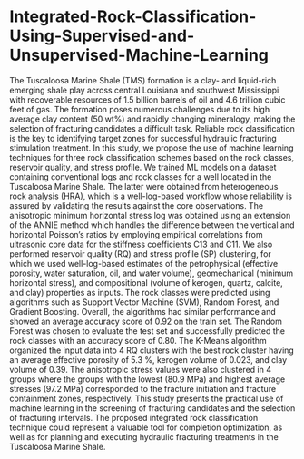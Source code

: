 # Integrated-Rock-Classification-Using-Supervised-and-Unsupervised-Machine-Learning
The Tuscaloosa Marine Shale (TMS) formation is a clay- and liquid-rich emerging shale play across central Louisiana and southwest Mississippi with recoverable resources of 1.5 billion barrels of oil and 4.6 trillion cubic feet of gas. The formation poses numerous challenges due to its high average clay content (50 wt%) and rapidly changing mineralogy, making the selection of fracturing candidates a difficult task. Reliable rock classification is the key to identifying target zones for successful hydraulic fracturing stimulation treatment. In this study, we propose the use of machine learning techniques for three rock classification schemes based on the rock classes, reservoir quality, and stress profile.
We trained ML models on a dataset containing conventional logs and rock classes for a well located in the Tuscaloosa Marine Shale. The latter were obtained from heterogeneous rock analysis (HRA), which is a well-log-based workflow whose reliability is assured by validating the results against the core observations. The anisotropic minimum horizontal stress log was obtained using an extension of the ANNIE method which handles the difference between the vertical and horizontal Poisson’s ratios by employing empirical correlations from ultrasonic core data for the stiffness coefficients C13 and C11. We also performed reservoir quality (RQ) and stress profile (SP) clustering, for which we used well-log-based estimates of the petrophysical (effective porosity, water saturation, oil, and water volume), geomechanical (minimum horizontal stress), and compositional (volume of kerogen, quartz, calcite, and clay) properties as inputs.
The rock classes were predicted using algorithms such as Support Vector Machine (SVM), Random Forest, and Gradient Boosting. Overall, the algorithms had similar performance and showed an average accuracy score of 0.92 on the train set. The Random Forest was chosen to evaluate the test set and successfully predicted the rock classes with an accuracy score of 0.80. The K-Means algorithm organized the input data into 4 RQ clusters with the best rock cluster having an average effective porosity of 5.3 %, kerogen volume of 0.023, and clay volume of 0.39. The anisotropic stress values were also clustered in 4 groups where the groups with the lowest (80.9 MPa) and highest average stresses (97.2 MPa) corresponded to the fracture initiation and fracture containment zones, respectively.
This study presents the practical use of machine learning in the screening of fracturing candidates and the selection of fracturing intervals. The proposed integrated rock classification technique could represent a valuable tool for completion optimization, as well as for planning and executing hydraulic fracturing treatments in the Tuscaloosa Marine Shale.
